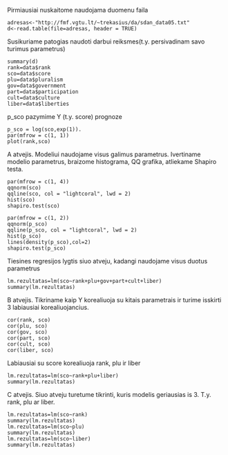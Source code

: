 Pirmiausiai nuskaitome naudojama duomenu faila
```{r}
adresas<-"http://fmf.vgtu.lt/~trekasius/da/sdan_data05.txt"
d<-read.table(file=adresas, header = TRUE)
```
Susikuriame patogias naudoti darbui reiksmes(t.y. persivadinam savo turimus parametrus) 
```{r}
summary(d)
rank=data$rank
sco=data$score
plu=data$pluralism
gov=data$government
part=data$participation
cult=data$culture
liber=data$liberties
```
p_sco pazymime Y (t.y. score) prognoze
```{r}
p_sco = log(sco,exp(1)).
par(mfrow = c(1, 1))
plot(rank,sco)
```
A atvejis. Modeliui naudojame visus galimus parametrus. Ivertiname modelio parametrus, braizome histograma, QQ grafika, atliekame Shapiro testa.
```{r}
par(mfrow = c(1, 4))
qqnorm(sco)
qqline(sco, col = "lightcoral", lwd = 2)
hist(sco)
shapiro.test(sco)

par(mfrow = c(1, 2))
qqnorm(p_sco)
qqline(p_sco, col = "lightcoral", lwd = 2)
hist(p_sco)
lines(density(p_sco),col=2)
shapiro.test(p_sco)
```
Tiesines regresijos lygtis siuo atveju, kadangi naudojame visus duotus parametrus
```{r}
lm.rezultatas=lm(sco~rank+plu+gov+part+cult+liber)
summary(lm.rezultatas)
```
B atvejis. Tikriname kaip Y korealiuoja su kitais parametrais ir turime isskirti 3 labiausiai korealiuojancius.
```{r}
cor(rank, sco)
cor(plu, sco)
cor(gov, sco)
cor(part, sco)
cor(cult, sco)
cor(liber, sco)
```
Labiausiai su score korealiuoja rank, plu ir liber
```{r}
lm.rezultatas=lm(sco~rank+plu+liber)
summary(lm.rezultatas)
```
C atvejis. Siuo atveju turetume tikrinti, kuris modelis geriausias is 3. T.y. rank, plu ar liber.
```{r}
lm.rezultatas=lm(sco~rank)
summary(lm.rezultatas)
lm.rezultatas=lm(sco~plu)
summary(lm.rezultatas)
lm.rezultatas=lm(sco~liber)
summary(lm.rezultatas)
```
